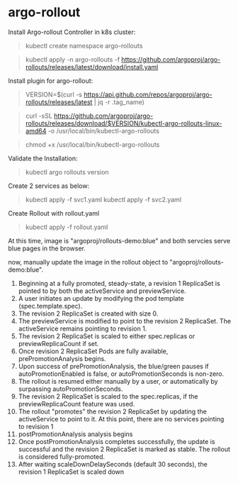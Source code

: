 # argo-rollout
Install Argo-rollout Controller in k8s cluster:
> kubectl create namespace argo-rollouts

> kubectl apply -n argo-rollouts -f https://github.com/argoproj/argo-rollouts/releases/latest/download/install.yaml


Install plugin for argo-rollout:
> VERSION=$(curl -s https://api.github.com/repos/argoproj/argo-rollouts/releases/latest | jq -r .tag_name)

> curl -sSL https://github.com/argoproj/argo-rollouts/releases/download/$VERSION/kubectl-argo-rollouts-linux-amd64 -o /usr/local/bin/kubectl-argo-rollouts

> chmod +x /usr/local/bin/kubectl-argo-rollouts

Validate the Installation:
> kubectl argo rollouts version

Create 2 services as below:
> kubectl apply -f svc1.yaml
> kubectl apply -f svc2.yaml

Create Rollout with rollout.yaml
> kubectl apply -f rollout.yaml

At this time, image is "argoproj/rollouts-demo:blue" and both servcies serve blue pages in the browser.

now, manually update the image in the rollout object to "argoproj/rollouts-demo:blue".

1. Beginning at a fully promoted, steady-state, a revision 1 ReplicaSet is pointed to by both the activeService and previewService.
2. A user initiates an update by modifying the pod template (spec.template.spec).
3. The revision 2 ReplicaSet is created with size 0.
4. The previewService is modified to point to the revision 2 ReplicaSet. The activeService remains pointing to revision 1.
5. The revision 2 ReplicaSet is scaled to either spec.replicas or previewReplicaCount if set.
6. Once revision 2 ReplicaSet Pods are fully available, prePromotionAnalysis begins.
7. Upon success of prePromotionAnalysis, the blue/green pauses if autoPromotionEnabled is false, or autoPromotionSeconds is non-zero.
8. The rollout is resumed either manually by a user, or automatically by surpassing autoPromotionSeconds.
9. The revision 2 ReplicaSet is scaled to the spec.replicas, if the previewReplicaCount feature was used.
10. The rollout "promotes" the revision 2 ReplicaSet by updating the activeService to point to it. At this point, there are no services pointing to revision 1
11. postPromotionAnalysis analysis begins
12. Once postPromotionAnalysis completes successfully, the update is successful and the revision 2 ReplicaSet is marked as stable. The rollout is considered fully-promoted.
13. After waiting scaleDownDelaySeconds (default 30 seconds), the revision 1 ReplicaSet is scaled down



